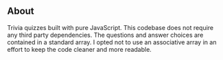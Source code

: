## About
Trivia quizzes built with pure JavaScript.  This codebase does not require any third party dependencies.  The questions and answer choices are contained in a standard array.  I opted not to use an associative array in an effort to keep the code cleaner and more readable.

